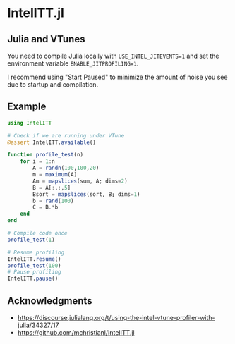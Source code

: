 # IntelITT.jl

## Julia and VTunes

You need to compile Julia locally with `USE_INTEL_JITEVENTS=1` and
set the environment variable `ENABLE_JITPROFILING=1`.

I recommend using "Start Paused" to minimize the amount of noise
you see due to startup and compilation.

## Example

```julia
using IntelITT

# Check if we are running under VTune
@assert IntelITT.available()

function profile_test(n)
    for i = 1:n
        A = randn(100,100,20)
        m = maximum(A)
        Am = mapslices(sum, A; dims=2)
        B = A[:,:,5]
        Bsort = mapslices(sort, B; dims=1)
        b = rand(100)
        C = B.*b
    end
end

# Compile code once
profile_test(1)

# Resume profiling
IntelITT.resume()
profile_test(100)
# Pause profiling
IntelITT.pause()
```

## Acknowledgments

- https://discourse.julialang.org/t/using-the-intel-vtune-profiler-with-julia/34327/17
- https://github.com/mchristianl/IntelITT.jl

